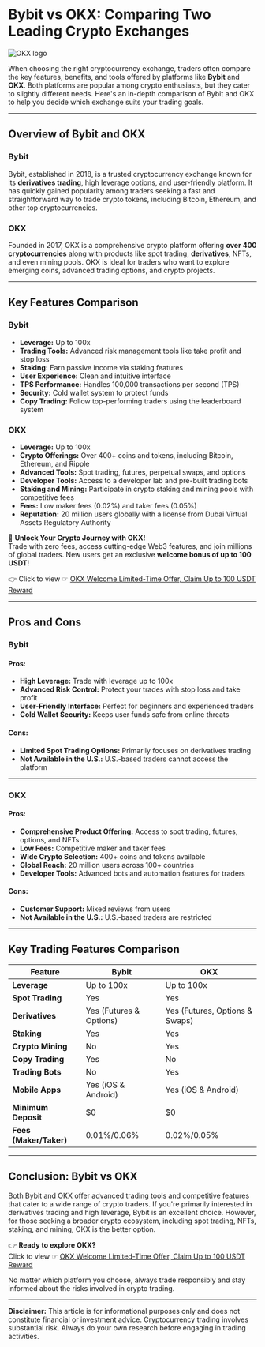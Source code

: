 # Bybit vs OKX: Comparing Two Leading Crypto Exchanges

![OKX logo](https://www.daytrading.com/wp-content/uploads/2021/05/OKX-130x80-1.png)

When choosing the right cryptocurrency exchange, traders often compare the key features, benefits, and tools offered by platforms like **Bybit** and **OKX**. Both platforms are popular among crypto enthusiasts, but they cater to slightly different needs. Here's an in-depth comparison of Bybit and OKX to help you decide which exchange suits your trading goals.

---

## Overview of Bybit and OKX

### Bybit
Bybit, established in 2018, is a trusted cryptocurrency exchange known for its **derivatives trading**, high leverage options, and user-friendly platform. It has quickly gained popularity among traders seeking a fast and straightforward way to trade crypto tokens, including Bitcoin, Ethereum, and other top cryptocurrencies.

### OKX
Founded in 2017, OKX is a comprehensive crypto platform offering **over 400 cryptocurrencies** along with products like spot trading, **derivatives**, NFTs, and even mining pools. OKX is ideal for traders who want to explore emerging coins, advanced trading options, and crypto projects.

---

## Key Features Comparison

### Bybit
- **Leverage:** Up to 100x
- **Trading Tools:** Advanced risk management tools like take profit and stop loss
- **Staking:** Earn passive income via staking features
- **User Experience:** Clean and intuitive interface
- **TPS Performance:** Handles 100,000 transactions per second (TPS)
- **Security:** Cold wallet system to protect funds
- **Copy Trading:** Follow top-performing traders using the leaderboard system

### OKX
- **Leverage:** Up to 100x
- **Crypto Offerings:** Over 400+ coins and tokens, including Bitcoin, Ethereum, and Ripple
- **Advanced Tools:** Spot trading, futures, perpetual swaps, and options
- **Developer Tools:** Access to a developer lab and pre-built trading bots
- **Staking and Mining:** Participate in crypto staking and mining pools with competitive fees
- **Fees:** Low maker fees (0.02%) and taker fees (0.05%)
- **Reputation:** 20 million users globally with a license from Dubai Virtual Assets Regulatory Authority

🚀 **Unlock Your Crypto Journey with OKX!**  
Trade with zero fees, access cutting-edge Web3 features, and join millions of global traders. New users get an exclusive **welcome bonus of up to 100 USDT**!  

👉 Click to view ☞ [OKX Welcome Limited-Time Offer, Claim Up to 100 USDT Reward](https://bit.ly/OKXe)

---

## Pros and Cons

### Bybit
#### Pros:
- **High Leverage:** Trade with leverage up to 100x
- **Advanced Risk Control:** Protect your trades with stop loss and take profit
- **User-Friendly Interface:** Perfect for beginners and experienced traders
- **Cold Wallet Security:** Keeps user funds safe from online threats

#### Cons:
- **Limited Spot Trading Options:** Primarily focuses on derivatives trading
- **Not Available in the U.S.:** U.S.-based traders cannot access the platform

---

### OKX
#### Pros:
- **Comprehensive Product Offering:** Access to spot trading, futures, options, and NFTs
- **Low Fees:** Competitive maker and taker fees
- **Wide Crypto Selection:** 400+ coins and tokens available
- **Global Reach:** 20 million users across 100+ countries
- **Developer Tools:** Advanced bots and automation features for traders

#### Cons:
- **Customer Support:** Mixed reviews from users
- **Not Available in the U.S.:** U.S.-based traders are restricted

---

## Key Trading Features Comparison

| Feature                | Bybit                          | OKX                             |
|------------------------|--------------------------------|---------------------------------|
| **Leverage**           | Up to 100x                    | Up to 100x                     |
| **Spot Trading**       | Yes                           | Yes                            |
| **Derivatives**        | Yes (Futures & Options)       | Yes (Futures, Options & Swaps) |
| **Staking**            | Yes                           | Yes                            |
| **Crypto Mining**      | No                            | Yes                            |
| **Copy Trading**       | Yes                           | No                             |
| **Trading Bots**       | No                            | Yes                            |
| **Mobile Apps**        | Yes (iOS & Android)           | Yes (iOS & Android)            |
| **Minimum Deposit**    | $0                            | $0                             |
| **Fees (Maker/Taker)** | 0.01%/0.06%                   | 0.02%/0.05%                    |

---

## Conclusion: Bybit vs OKX

Both Bybit and OKX offer advanced trading tools and competitive features that cater to a wide range of crypto traders. If you're primarily interested in derivatives trading and high leverage, Bybit is an excellent choice. However, for those seeking a broader crypto ecosystem, including spot trading, NFTs, staking, and mining, OKX is the better option.

👉 **Ready to explore OKX?**  
Click to view ☞ [OKX Welcome Limited-Time Offer, Claim Up to 100 USDT Reward](https://bit.ly/OKXe)

No matter which platform you choose, always trade responsibly and stay informed about the risks involved in crypto trading.

---

**Disclaimer:** This article is for informational purposes only and does not constitute financial or investment advice. Cryptocurrency trading involves substantial risk. Always do your own research before engaging in trading activities.
